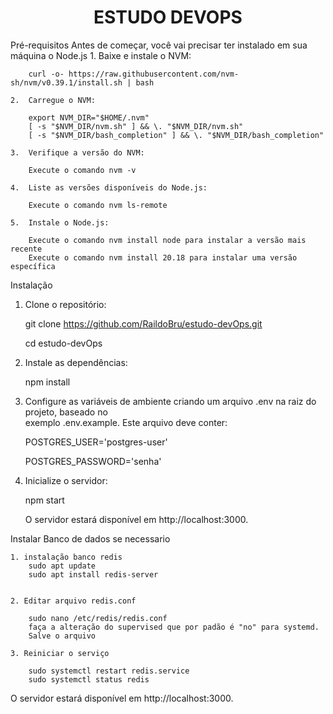 <h1 align="center"> ESTUDO DEVOPS </h1>

Pré-requisitos
Antes de começar, você vai precisar ter instalado em sua máquina o Node.js
    1.  Baixe e instale o NVM:

        curl -o- https://raw.githubusercontent.com/nvm-sh/nvm/v0.39.1/install.sh | bash

    2.  Carregue o NVM:

        export NVM_DIR="$HOME/.nvm"
        [ -s "$NVM_DIR/nvm.sh" ] && \. "$NVM_DIR/nvm.sh"
        [ -s "$NVM_DIR/bash_completion" ] && \. "$NVM_DIR/bash_completion"

    3.  Verifique a versão do NVM:

        Execute o comando nvm -v

    4.  Liste as versões disponíveis do Node.js:

        Execute o comando nvm ls-remote

    5.  Instale o Node.js:
        
        Execute o comando nvm install node para instalar a versão mais recente
        Execute o comando nvm install 20.18 para instalar uma versão específica


Instalação

1.  Clone o repositório:

    git clone https://github.com/RaildoBru/estudo-devOps.git
    
    cd estudo-devOps


2.  Instale as dependências:

    npm install


3.  Configure as variáveis de ambiente criando um arquivo .env na raiz do projeto, baseado no <br> exemplo .env.example. Este arquivo deve conter:

    POSTGRES_USER='postgres-user'
    
    POSTGRES_PASSWORD='senha'


5.  Inicialize o servidor:

    npm start

    O servidor estará disponível em http://localhost:3000.




Instalar Banco de dados se necessario
    
    1. instalação banco redis
        sudo apt update
        sudo apt install redis-server
    
    
    2. Editar arquivo redis.conf

        sudo nano /etc/redis/redis.conf
        faça a alteração do supervised que por padão é "no" para systemd.
        Salve o arquivo
    
    3. Reiniciar o serviço

        sudo systemctl restart redis.service
        sudo systemctl status redis

O servidor estará disponível em http://localhost:3000.
